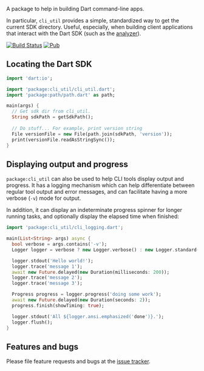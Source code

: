 A package to help in building Dart command-line apps.

In particular, `cli_util` provides a simple, standardized way to get the current
SDK directory.  Useful, especially, when building client applications that
interact with the Dart SDK (such as the [analyzer][analyzer]).

[![Build Status](https://github.com/dart-lang/cli_util/workflows/Dart/badge.svg)](https://github.com/dart-lang/cli_util/actions)
[![Pub](https://img.shields.io/pub/v/cli_util.svg)](https://pub.dev/packages/cli_util)

## Locating the Dart SDK

```dart
import 'dart:io';

import 'package:cli_util/cli_util.dart';
import 'package:path/path.dart' as path;

main(args) {
  // Get sdk dir from cli_util.
  String sdkPath = getSdkPath();
  
  // Do stuff... For example, print version string
  File versionFile = new File(path.join(sdkPath, 'version'));
  print(versionFile.readAsStringSync());
}
```

## Displaying output and progress

`package:cli_util` can also be used to help CLI tools display output and progress.
It has a logging mechanism which can help differentiate between regular tool
output and error messages, and can facilitate having a more verbose (`-v`) mode for
output.

In addition, it can display an indeterminate progress spinner for longer running
tasks, and optionally display the elapsed time when finished: 

```dart
import 'package:cli_util/cli_logging.dart';

main(List<String> args) async {
  bool verbose = args.contains('-v');
  Logger logger = verbose ? new Logger.verbose() : new Logger.standard();

  logger.stdout('Hello world!');
  logger.trace('message 1');
  await new Future.delayed(new Duration(milliseconds: 200));
  logger.trace('message 2');
  logger.trace('message 3');

  Progress progress = logger.progress('doing some work');
  await new Future.delayed(new Duration(seconds: 2));
  progress.finish(showTiming: true);

  logger.stdout('All ${logger.ansi.emphasized('done')}.');
  logger.flush();
}
```

## Features and bugs

Please file feature requests and bugs at the [issue tracker][tracker].

[analyzer]: https://pub.dev/packages/analyzer
[tracker]: https://github.com/dart-lang/cli_util/issues
